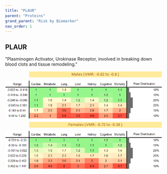 ```yaml
---
title: "PLAUR"
parent: "Proteins"
grand_parent: "Risk by Biomarker"
nav_order: 1
---
```



## PLAUR


"Plasminogen Activator, Urokinase Receptor, involved in breaking down blood clots and tissue remodeling."

<div style="display: flex; flex-direction: column; gap: 10px;">

  <img src="/assets/images/vmrbiomarker_plaur__male.png" alt="PLAUR VMR Male" style="margin-left: 15%">
  <img src="/assets/images/rr_plaur__male.png" alt="PLAUR RR Male">

  <img src="/assets/images/vmrbiomarker_plaur__female.png" alt="PLAUR VMR Female" style="margin-left: 15%; ">
  <img src="/assets/images/rr_plaur__female.png" alt="PLAUR RR Female">

</div>



